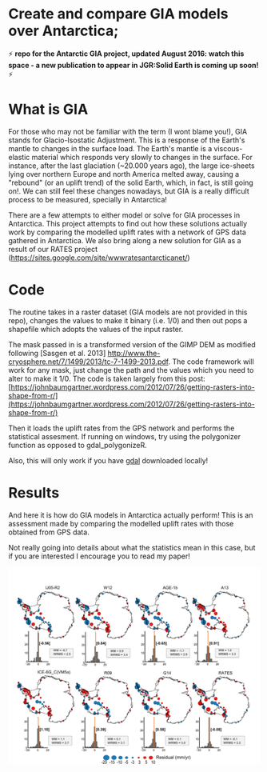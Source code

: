 # Create and compare GIA models over Antarctica; 
:zap: **repo for the Antarctic GIA project, updated August 2016: watch this space  - a new publication to appear in JGR:Solid Earth is coming up soon!** :zap:

# What is GIA
For those who may not be familiar with the term (I wont blame you!), GIA stands for Glacio-Isostatic Adjustment. This is a response of the Earth's mantle to changes in the surface load. 
The Earth's mantle is a viscous-elastic material which responds very slowly to changes in the surface. For instance, after the last glaciation (~20.000 years ago), the large ice-sheets lying over northern Europe and north America melted away, causing a "rebound" (or an uplift trend) of the solid Earth, which, in fact, is still going on!.
We can still feel these changes nowadays, but GIA is a really difficult process to be measured, specially in Antarctica! 

There are a few attempts to either model or solve for GIA processes in Antarctica. This project attempts to find out how these solutions actually work by comparing the modelled uplift rates with a network of GPS data gathered in Antarctica. 
We also bring along a new solution for GIA as a result of our RATES project (https://sites.google.com/site/wwwratesantarcticanet/)


# Code
The routine takes in a raster dataset (GIA models are not provided in this repo), changes the values to make it binary (i.e. 1/0) and then out pops a shapefile which adopts the values of the input raster.

The mask passed in is a transformed version of the GIMP DEM as modified following [Sasgen et al. 2013] http://www.the-cryosphere.net/7/1499/2013/tc-7-1499-2013.pdf. 
The code framework will work for any mask, just change the path and the values which you need to alter to make it 1/0.
The code is taken largely from this post: [https://johnbaumgartner.wordpress.com/2012/07/26/getting-rasters-into-shape-from-r/](https://johnbaumgartner.wordpress.com/2012/07/26/getting-rasters-into-shape-from-r/)

Then it loads the uplift rates from the GPS network and performs the statistical assesment.
If running on windows, try using the polygonizer function as opposed to gdal_polygonizeR.

Also, this will only work if you have [gdal](http://www.gdal.org/) downloaded locally!

# Results
And here it is how do GIA models in Antarctica actually perform! This is an assessment made by comparing the modelled uplift rates with those obtained from GPS data.

Not really going into details about what the statistics mean in this case, but if you are interested I encourage you to read my paper!

![How do GIA models in Antarctica actually perform - An assessment using GPS data](Fig5.jpg?raw=true "How do GIA models in Antarctica actually perform - An assessment using GPS data")